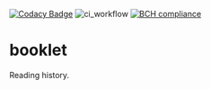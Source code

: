 [![Codacy Badge](https://api.codacy.com/project/badge/Grade/e58ee7b9d5824607a13a796677659f6a)](https://app.codacy.com/gh/kchapl/booklet?utm_source=github.com&utm_medium=referral&utm_content=kchapl/booklet&utm_campaign=Badge_Grade_Settings)
![ci_workflow](https://github.com/kchapl/booklet/actions/workflows/ci.yaml/badge.svg) [![BCH compliance](https://bettercodehub.com/edge/badge/kchapl/booklet?branch=master)](https://bettercodehub.com/)

# booklet
Reading history.
